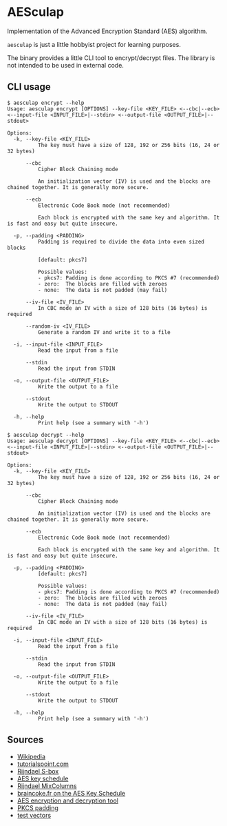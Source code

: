 # AESculap

Implementation of the Advanced Encryption Standard (AES) algorithm.

`aesculap` is just a little hobbyist project for learning purposes.

The binary provides a little CLI tool to encrypt/decrypt files.
The library is not intended to be used in external code.

## CLI usage

``` console
$ aesculap encrypt --help
Usage: aesculap encrypt [OPTIONS] --key-file <KEY_FILE> <--cbc|--ecb> <--input-file <INPUT_FILE>|--stdin> <--output-file <OUTPUT_FILE>|--stdout>

Options:
  -k, --key-file <KEY_FILE>
          The key must have a size of 128, 192 or 256 bits (16, 24 or 32 bytes)

      --cbc
          Cipher Block Chaining mode

          An initialization vector (IV) is used and the blocks are chained together. It is generally more secure.

      --ecb
          Electronic Code Book mode (not recommended)

          Each block is encrypted with the same key and algorithm. It is fast and easy but quite insecure.

  -p, --padding <PADDING>
          Padding is required to divide the data into even sized blocks

          [default: pkcs7]

          Possible values:
          - pkcs7: Padding is done according to PKCS #7 (recommended)
          - zero:  The blocks are filled with zeroes
          - none:  The data is not padded (may fail)

      --iv-file <IV_FILE>
          In CBC mode an IV with a size of 128 bits (16 bytes) is required

      --random-iv <IV_FILE>
          Generate a random IV and write it to a file

  -i, --input-file <INPUT_FILE>
          Read the input from a file

      --stdin
          Read the input from STDIN

  -o, --output-file <OUTPUT_FILE>
          Write the output to a file

      --stdout
          Write the output to STDOUT

  -h, --help
          Print help (see a summary with '-h')

$ aesculap decrypt --help
Usage: aesculap decrypt [OPTIONS] --key-file <KEY_FILE> <--cbc|--ecb> <--input-file <INPUT_FILE>|--stdin> <--output-file <OUTPUT_FILE>|--stdout>

Options:
  -k, --key-file <KEY_FILE>
          The key must have a size of 128, 192 or 256 bits (16, 24 or 32 bytes)

      --cbc
          Cipher Block Chaining mode

          An initialization vector (IV) is used and the blocks are chained together. It is generally more secure.

      --ecb
          Electronic Code Book mode (not recommended)

          Each block is encrypted with the same key and algorithm. It is fast and easy but quite insecure.

  -p, --padding <PADDING>
          [default: pkcs7]

          Possible values:
          - pkcs7: Padding is done according to PKCS #7 (recommended)
          - zero:  The blocks are filled with zeroes
          - none:  The data is not padded (may fail)

      --iv-file <IV_FILE>
          In CBC mode an IV with a size of 128 bits (16 bytes) is required

  -i, --input-file <INPUT_FILE>
          Read the input from a file

      --stdin
          Read the input from STDIN

  -o, --output-file <OUTPUT_FILE>
          Write the output to a file

      --stdout
          Write the output to STDOUT

  -h, --help
          Print help (see a summary with '-h')
```

## Sources
- [Wikipedia](https://en.wikipedia.org/wiki/Advanced_Encryption_Standard)
- [tutorialspoint.com](https://www.tutorialspoint.com/cryptography/advanced_encryption_standard.htm)
- [Rijndael S-box](https://en.wikipedia.org/wiki/Rijndael_S-box)
- [AES key schedule](https://en.wikipedia.org/wiki/AES_key_schedule)
- [Rijndael MixColumns](https://en.wikipedia.org/wiki/Rijndael_MixColumns)
- [braincoke.fr on the AES Key Schedule](https://braincoke.fr/blog/2020/08/the-aes-key-schedule-explained/)
- [AES encryption and decryption tool](https://devtoolcafe.com/tools/aes)
- [PKCS padding](https://www.ibm.com/docs/en/zos/2.1.0?topic=rules-pkcs-padding-method)
- [test vectors](https://www.cryptool.org/en/cto/aes-step-by-step)
